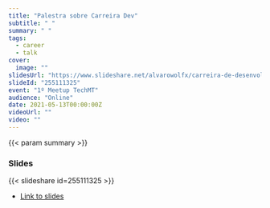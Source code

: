 ```yaml
---
title: "Palestra sobre Carreira Dev"
subtitle: " "
summary: " "
tags:
  - career
  - talk
cover:
  image: ""
slidesUrl: "https://www.slideshare.net/alvarowolfx/carreira-de-desenvolvimento"
slideId: "255111325"
event: "1º Meetup TechMT"
audience: "Online"
date: 2021-05-13T00:00:00Z
videoUrl: ""
video: ""
---
```


<!-- truncate -->

{{< param summary >}}
### Slides
{{< slideshare id=255111325 >}}

- [Link to slides](https://www.slideshare.net/alvarowolfx/carreira-de-desenvolvimento)
